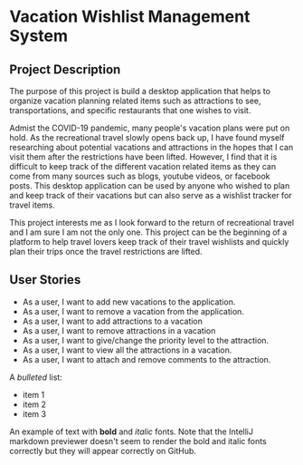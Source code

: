 # Vacation Wishlist Management System

## Project Description
The purpose of this project is build a desktop application that helps to organize vacation planning related items such as attractions to see,
transportations, and specific restaurants that one wishes to visit.

Admist the COVID-19 pandemic, many people's vacation plans were put on hold.
As the recreational travel slowly opens back up, I have found myself researching about potential vacations and attractions in the hopes that I can visit them after the restrictions have been lifted.
However, I find that it is difficult to keep track of the different vacation related items as they can come from many sources such as blogs, youtube videos, or facebook posts.
This desktop application can be used by anyone who wished to plan and keep track of their vacations but can also serve as a wishlist tracker for travel items.

This project interests me as I look forward to the return of recreational travel and I am sure I am not the only one. 
This project can be the beginning of a platform to help travel lovers keep track of their travel wishlists and quickly plan their trips once the travel restrictions are lifted. 
## User Stories
- As a user, I want to add new vacations to the application.
- As a user, I want to remove a vacation from the application.
- As a user, I want to add attractions to a vacation
- As a user, I want to remove attractions in a vacation
- As a user, I want to give/change the priority level to the attraction.
- As a user, I want to view all the attractions in a vacation.
- As a user, I want to attach and remove comments to the attraction.

A *bulleted* list:
- item 1
- item 2
- item 3

An example of text with **bold** and *italic* fonts.  Note that the IntelliJ markdown previewer doesn't seem to render 
the bold and italic fonts correctly but they will appear correctly on GitHub.